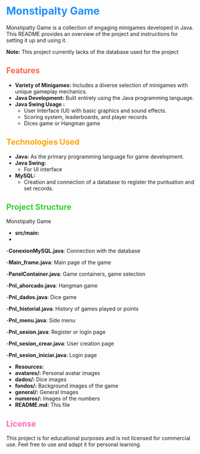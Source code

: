 # <span style="color:#1e90ff;">Monstipalty Game</span>

Monstipalty Game is a collection of engaging minigames developed in Java. This README provides an overview of the project and instructions for setting it up and using it. 

**Note:** This project currently lacks of the database used for the project

## <span style="color:#ff6347;">Features</span>

- **Variety of Minigames:** Includes a diverse selection of minigames with unique gameplay mechanics.
- **Java Development:** Built entirely using the Java programming language.
- **Java Swing Usage :** 
    - User Interface (UI) with basic graphics and sound effects.
    - Scoring system, leaderboards, and player records
    - Dices game or Hangman game

## <span style="color:#ffa500;">Technologies Used</span>

- **Java:** As the primary programming language for game development.
- **Java Swing:** 
    - For UI interface
- **MySQL:** 
    - Creation and connection of a database to register the puntuation and set records.

## <span style="color:#32cd32;">Project Structure</span>

Monstipalty Game
- **src/main:**
- 
-**ConexionMySQL.java**: Connection with the database
  
-**Main_frame.java**: Main page of the game

-**PanelContainer.java**: Game containers, game selection

-**Pnl_ahorcado.java**: Hangman game

-**Pnl_dados.java**: Dice game

-**Pnl_historial.java**: History of games played or points

-**Pnl_menu.java**: Side menu

-**Pnl_sesion.java**: Register or login page

-**Pnl_sesion_crear.java**: User creation page

-**Pnl_sesion_iniciar.java**: Login page

- **Resources:**
- **avatares/:** Personal avatar images
- **dados/:** Dice images
- **fondos/:** Background images of the game
- **general/:** General Images
- **numeros/:** Images of the numbers
-  **README.md:** This file

## <span style="color:#ff69b4;">License</span>
This project is for educational purposes and is not licensed for commercial use. Feel free to use and adapt it for personal learning.
